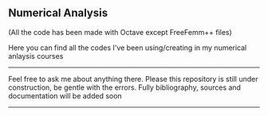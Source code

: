 ## Numerical Analysis
(All the code has been made with Octave except FreeFemm++ files)

  Here you can find all the codes I've been using/creating in my numerical anlaysis courses
 ***
 Feel free to ask me about anything there. Please this repository is still under construction, be gentle with the errors.
 Fully bibliography, sources and documentation will be added soon
 ***

